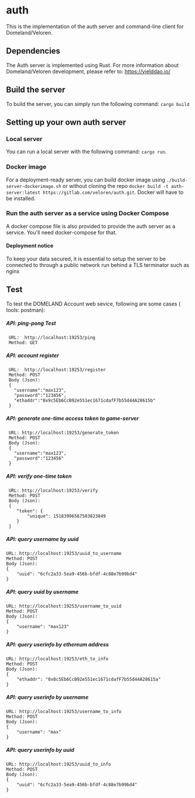 # auth

This is the implementation of the auth server and command-line client for Domeland/Veloren.

## Dependencies

The Auth server is implemented using Rust.
For more information about Domeland/Veloren development, please refer to: https://yielddao.io/

## Build the server
To build the server, you can simply run the following command: `cargo build`

## Setting up your own auth server

### Local server
You can run a local server with the following command: `cargo run`.

### Docker image
For a deployment-ready server, you can build docker image using `./build-server-dockerimage.sh` or without cloning the repo `docker build -t auth-server:latest https://gitlab.com/veloren/auth.git`. Docker will have to be installed.

### Run the auth server as a service using Docker Compose
A docker compose file is also provided to provide the auth server as a service. You'll need docker-compose for that.

#### Deployment notice
 To keep your data secured, it is essential to setup the server to be connected to through a public network run behind a TLS terminator such as nginx

## Test    
 To test the DOMELAND Account web sevice, following are some cases ( tools: postman):

##### API: ping-pong Test
```
 URL:  http://localhost:19253/ping
 Method: GET
```

##### API: account register 
```
 URL:  http://localhost:19253/register
 Method: POST
 Body (Json):
 {
   "username":"max123",
   "password":"123456",
   "ethaddr":"0x9c5Eb6CcB92e551ec1671cdafF7b55d44A28615b"
 } 
 ```
 
##### API: generate one-time access token to  game-server
```
 URL: http://localhost:19253/generate_token
 Method: POST
 Body (Json):
 {
   "username":"max123",
   "password":"123456"
 } 
 ```

##### API: verify one-time token
```
 URL: http://localhost:19253/verify
 Method: POST
 Body (Json):
 {
    "token": {
        "unique": 15183996567503823849
    }
 }
```
##### API: query username by uuid
```
URL: http://localhost:19253/uuid_to_username
Method: POST
Body (Json):
{
    "uuid": "6cfc2a33-5ea9-456b-bfdf-4c88e7b99bd4"
}
```

##### API: query uuid by username
```
URL: http://localhost:19253/username_to_uuid
Method: POST
Body (Json):
{
    "username": "max123"
}
```

##### API: query userinfo by ethereum address
```
URL: http://localhost:19253/eth_to_info
Method: POST
Body (Json):
{
    "ethaddr": "0x8c5Eb6CcB92e551ec1671cdafF7b55d44A28615a"
}
```
##### API: query userinfo by username
```
URL: http://localhost:19253/username_to_info
Method: POST
Body (Json):
{
    "username": "max"
}
```
##### API: query userinfo by uuid
```
URL: http://localhost:19253/uuid_to_info
Method: POST
Body (Json):
{
    "uuid": "6cfc2a33-5ea9-456b-bfdf-4c88e7b99bd4"
}
```

